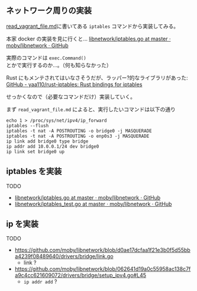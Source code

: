 ## ネットワーク周りの実装

[read_vagrant_file.md](../bocker/read_vagrant_file.md)に書いてある `iptables` コマンドから実装してみる。

本家 docker の実装を見に行くと… [libnetwork/iptables.go at master · moby/libnetwork · GitHub](https://github.com/moby/libnetwork/blob/master/iptables/iptables.go)

実際のコマンドは `exec.Command()` とかで実行するのか…。（何も知らなかった）

Rust にもメンテされてはいなさそうだが、ラッパー?的なライブラリがあった: [GitHub - yaa110/rust-iptables: Rust bindings for iptables](https://github.com/yaa110/rust-iptables)

せっかくなので（必要なコマンドだけ）実装していく。

まず `read_vagrant_file.md` によると、実行したいコマンドは以下の通り

```
echo 1 > /proc/sys/net/ipv4/ip_forward
iptables --flush
iptables -t nat -A POSTROUTING -o bridge0 -j MASQUERADE
iptables -t nat -A POSTROUTING -o enp0s3 -j MASQUERADE
ip link add bridge0 type bridge
ip addr add 10.0.0.1/24 dev bridge0
ip link set bridge0 up
```

## iptables を実装

TODO

- [libnetwork/iptables.go at master · moby/libnetwork · GitHub](https://github.com/moby/libnetwork/blob/master/iptables/iptables.go)
- [libnetwork/iptables_test.go at master · moby/libnetwork · GitHub](https://github.com/moby/libnetwork/blob/master/iptables/iptables_test.go)

## ip を実装

TODO

- https://github.com/moby/libnetwork/blob/d0ae17dcfaa1f21e3b0f5d55bba4239f08489640/drivers/bridge/link.go
  - link ?
- https://github.com/moby/libnetwork/blob/062641d19a0c55958ac138c7fa9c4cc621609072/drivers/bridge/setup_ipv4.go#L45
  - `ip addr add` ?